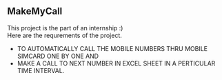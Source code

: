 ## MakeMyCall
This project is the part of an internship :) </br>
Here are the requrements of the project.

* TO AUTOMATICALLY CALL THE MOBILE NUMBERS THRU MOBILE SIMCARD ONE BY ONE AND </br>
* MAKE A CALL TO NEXT NUMBER IN EXCEL SHEET IN A PERTICULAR TIME INTERVAL.
